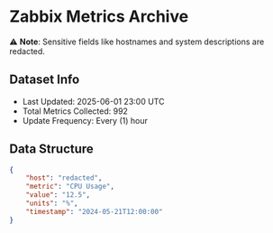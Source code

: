 # Zabbix Metrics Archive

⚠️ **Note**: Sensitive fields like hostnames and system descriptions are redacted.

## Dataset Info
- Last Updated: 2025-06-01 23:00 UTC
- Total Metrics Collected: 992
- Update Frequency: Every (1) hour

## Data Structure
```json
{
    "host": "redacted",
    "metric": "CPU Usage",
    "value": "12.5",
    "units": "%",
    "timestamp": "2024-05-21T12:00:00"
}
```
